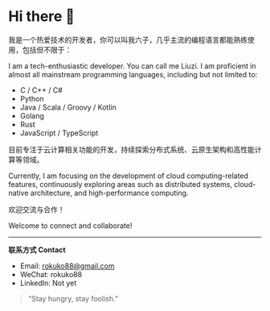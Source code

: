 # Hi there 👋

我是一个热爱技术的开发者，你可以叫我六子，几乎主流的编程语言都能熟练使用，包括但不限于：

I am a tech-enthusiastic developer. You can call me Liuzi. I am proficient in almost all mainstream programming languages, including but not limited to:
- C / C++ / C#
- Python
- Java / Scala / Groovy / Kotlin
- Golang
- Rust
- JavaScript / TypeScript

目前专注于云计算相关功能的开发，持续探索分布式系统、云原生架构和高性能计算等领域。

Currently, I am focusing on the development of cloud computing-related features, continuously exploring areas such as distributed systems, cloud-native architecture, and high-performance computing.

欢迎交流与合作！

Welcome to connect and collaborate!

---

**联系方式 Contact**  
- Email: rokuko88@gmail.com
- WeChat: rokuko88
- LinkedIn: Not yet  

> “Stay hungry, stay foolish.”  
